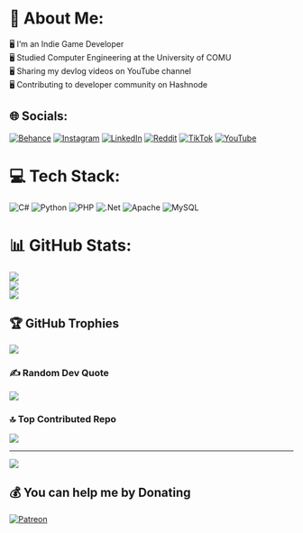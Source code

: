 # 💫 About Me:
🖥️ I’m an Indie Game Developer<br>🖥️ Studied Computer Engineering at the University of COMU<br>🖥️ Sharing my devlog videos on YouTube channel<br>🖥️ Contributing to developer community on Hashnode


## 🌐 Socials:
[![Behance](https://img.shields.io/badge/Behance-1769ff?logo=behance&logoColor=white)](https://behance.net/muffinndev) [![Instagram](https://img.shields.io/badge/Instagram-%23E4405F.svg?logo=Instagram&logoColor=white)](https://instagram.com/muffinndev) [![LinkedIn](https://img.shields.io/badge/LinkedIn-%230077B5.svg?logo=linkedin&logoColor=white)](https://linkedin.com/in/ayberk-kahraman-15032b195) [![Reddit](https://img.shields.io/badge/Reddit-%23FF4500.svg?logo=Reddit&logoColor=white)](https://reddit.com/user/muffinndev) [![TikTok](https://img.shields.io/badge/TikTok-%23000000.svg?logo=TikTok&logoColor=white)](https://tiktok.com/@muffinndev) [![YouTube](https://img.shields.io/badge/YouTube-%23FF0000.svg?logo=YouTube&logoColor=white)](https://youtube.com/@muffinndev) 

# 💻 Tech Stack:
![C#](https://img.shields.io/badge/c%23-%23239120.svg?style=for-the-badge&logo=csharp&logoColor=white) ![Python](https://img.shields.io/badge/python-3670A0?style=for-the-badge&logo=python&logoColor=ffdd54) ![PHP](https://img.shields.io/badge/php-%23777BB4.svg?style=for-the-badge&logo=php&logoColor=white) ![.Net](https://img.shields.io/badge/.NET-5C2D91?style=for-the-badge&logo=.net&logoColor=white) ![Apache](https://img.shields.io/badge/apache-%23D42029.svg?style=for-the-badge&logo=apache&logoColor=white) ![MySQL](https://img.shields.io/badge/mysql-%2300000f.svg?style=for-the-badge&logo=mysql&logoColor=white)
# 📊 GitHub Stats:
![](https://github-readme-stats.vercel.app/api?username=ayberkkahraman&theme=dark&hide_border=false&include_all_commits=false&count_private=true)<br/>
![](https://github-readme-streak-stats.herokuapp.com/?user=ayberkkahraman&theme=dark&hide_border=false)<br/>
![](https://github-readme-stats.vercel.app/api/top-langs/?username=ayberkkahraman&theme=dark&hide_border=false&include_all_commits=false&count_private=true&layout=compact)

## 🏆 GitHub Trophies
![](https://github-profile-trophy.vercel.app/?username=ayberkkahraman&theme=tokyonight&no-frame=true&no-bg=true&margin-w=4)

### ✍️ Random Dev Quote
![](https://quotes-github-readme.vercel.app/api?type=horizontal&theme=tokyonight)

### 🔝 Top Contributed Repo
![](https://github-contributor-stats.vercel.app/api?username=ayberkkahraman&limit=5&theme=tokyonight&combine_all_yearly_contributions=true)

---
[![](https://visitcount.itsvg.in/api?id=ayberkkahraman&icon=0&color=0)](https://visitcount.itsvg.in)

  ## 💰 You can help me by Donating
  [![Patreon](https://img.shields.io/badge/Patreon-F96854?style=for-the-badge&logo=patreon&logoColor=white)](https://patreon.com/muffinndev) 

  
<!-- Proudly created with GPRM ( https://gprm.itsvg.in ) -->
